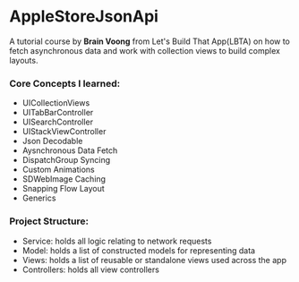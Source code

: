 #  AppleStoreJsonApi

A tutorial course by **Brain Voong** from Let's Build That App(LBTA) on how to fetch asynchronous data and work with collection views to build complex layouts.

### Core Concepts I learned:

- UICollectionViews
- UITabBarController
- UISearchController
- UIStackViewController
- Json Decodable
- Aysnchronous Data Fetch
- DispatchGroup Syncing
- Custom Animations
- SDWebImage Caching
- Snapping Flow Layout
- Generics

### Project Structure:

- Service: holds all logic relating to network requests
- Model: holds a list of constructed models for representing data
- Views: holds a list of reusable or standalone views used across the app
- Controllers: holds all view controllers
